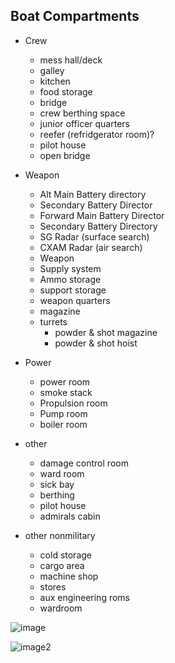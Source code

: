 Boat Compartments
-----------------------------
- Crew
  - mess hall/deck
  - galley
  - kitchen
  - food storage
  - bridge
  - crew berthing space
  - junior officer quarters
  - reefer (refridgerator room)?
  - pilot house
  - open bridge

- Weapon
  - Alt Main Battery directory
  - Secondary Battery Director
  - Forward Main Battery Director
  - Secondary Battery Directory
  - SG Radar (surface search)
  - CXAM Radar (air search)
  -  Weapon
  -  Supply system
  -  Ammo storage
  -  support storage
  -  weapon quarters
  -  magazine
  -  turrets
     -  powder & shot magazine
     -  powder & shot hoist
- Power
  - power room
  - smoke stack
  - Propulsion room
  - Pump room
  - boiler room
- other
  - damage control room
  - ward room
  - sick bay
  - berthing
  - pilot house
  - admirals cabin
  
- other nonmilitary
  - cold storage
  - cargo area
  - machine shop
  - stores
  - aux engineering roms
  - wardroom

![image](https://encrypted-tbn0.gstatic.com/images?q=tbn:ANd9GcSqnlFgUBi11AFbj7yOPvlnr2PhEzwX7KIGDis68nmsYwZwXRYzmY3NHamOi-zWqPjPyQ&usqp=CAU)

![image2](https://www.asbestos.com/wp-content/uploads/asbestos-in-ships-small.jpg)